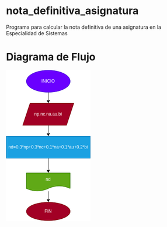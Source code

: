 # nota_definitiva_asignatura
Programa para calcular la nota definitiva de una asignatura en la Especialidad de Sistemas

# Diagrama de Flujo
![Diagrama de flujo](diagrama.png "Diagrama de flujo")
